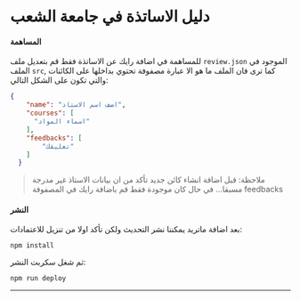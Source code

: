 # دليل الاساتذة في جامعة الشعب



#### المساهمة

للمساهمة في اضافة رايك عن الاساتذة فقط قم بتعديل ملف `review.json` الموجود في الملف `src`, كما ترى فان الملف ما هو الا عبارة مصفوفة تحتوي بداخلها على الكائنات والتي تكون على الشكل التالي:

```json
{
    "name": "اضف اسم الاستاذ",
    "courses": [
      "اسماء المواد"
    ],
    "feedbacks": [
        "تعليقك"
    ]
  }
```

> ملاحظة: قبل اضافة انشاء كائن جديد تأكد من ان بيانات الاستاذ غير مدرجة مسبقا... في حال كان موجودة فقط قم باضافة رايك في المصفوفة feedbacks

#### النشر

بعد اضافة ماتريد يمكننا نشر التحديث ولكن تأكد اولا من تنزيل للاعتمادات:

```shell
npm install
```

ثم شغل سكربت النشر:

```shell
npm run deploy
```



-----

